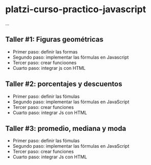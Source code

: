 # platzi-curso-practico-javascript

...

## Taller #1: Figuras geométricas

- Primer paso: definir las formas
- Segundo paso: implementar las fórmulas en Javascript
- Tercer paso: crear funcioones
- Cuarto paso: integrar js con HTML

## Taller #2: porcentajes y descuentos
- Primer paso: definir las fómulas
- Segundo paso: implementar las fórmulas en JavaScript
- Tercer paso: crear funciones
- Cuarto paso: integrar Js con HTML

## Taller #3: promedio, mediana y moda
- Primer paso: definir las fómulas
- Segundo paso: implementar las fórmulas en JavaScript
- Tercer paso: crear funciones
- Cuarto paso: integrar Js con HTML